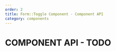 ```yaml
---
order: 2
title: Form::Toggle Component - Component API
category: components
---
```


# COMPONENT API - TODO
